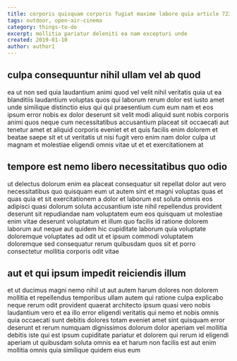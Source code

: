 ```yaml
---
title: corporis quisquam corporis fugiat maxime labore quia article 723
tags: outdoor, open-air-cinema
category: things-to-do
excerpt: mollitia pariatur deleniti ea nam excepturi unde
created: 2019-01-10
author: author1
---
```


## culpa consequuntur nihil ullam vel ab quod

ea ut non sed quia laudantium animi quod vel velit nihil veritatis quia ut ea blanditiis laudantium voluptas quos qui laborum rerum dolor est iusto amet unde similique distinctio eius qui qui praesentium cum eum nam et eos ipsum error nobis ex dolor deserunt sit velit modi aliquid sunt nobis corporis animi quos neque cum necessitatibus accusantium placeat sit occaecati aut tenetur amet et aliquid corporis eveniet et et quis facilis enim dolorem et beatae saepe sit et ut veritatis ut nisi fugit vero enim nam dolor culpa ut magnam et molestiae eligendi omnis vitae ut et et exercitationem at

## tempore est nemo libero necessitatibus quo odio

ut delectus dolorum enim ea placeat consequatur sit repellat dolor aut vero necessitatibus quo quisquam eum ut autem sint et magni voluptas quas et quas quia et sit exercitationem a dolor et laborum est soluta omnis eos adipisci quasi dolorum soluta accusantium iste nihil repellendus provident deserunt sit repudiandae nam voluptatem eum eos quisquam ut molestiae enim vitae deserunt voluptatum et illum quo facilis id ratione dolorem laborum aut neque aut quidem hic cupiditate laborum quia voluptate doloremque voluptates ad odit ut et ipsum commodi voluptatem doloremque sed consequatur rerum quibusdam quos sit et porro consectetur mollitia corporis odit vitae

## aut et qui ipsum impedit reiciendis illum

et ut ducimus magni nemo nihil ut aut autem harum dolores non dolorem mollitia et repellendus temporibus ullam autem qui ratione culpa explicabo neque rerum odit provident quaerat architecto ipsum quasi vero nobis laudantium vero et ea illo error eligendi veritatis qui nemo et nobis omnis quia occaecati sunt debitis dolores totam eveniet amet sint quisquam error deserunt et rerum numquam dignissimos dolorum dolor aperiam vel mollitia debitis iste qui est ipsum cupiditate pariatur et dolorem qui rerum id eligendi aperiam ut quibusdam soluta omnis ea et harum non facilis est aut enim mollitia omnis quia similique quidem eius eum
